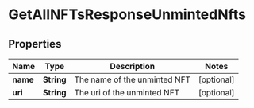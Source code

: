 

# GetAllNFTsResponseUnmintedNfts


## Properties

Name | Type | Description | Notes
------------ | ------------- | ------------- | -------------
**name** | **String** | The name of the unminted NFT |  [optional]
**uri** | **String** | The uri of the unminted NFT |  [optional]



